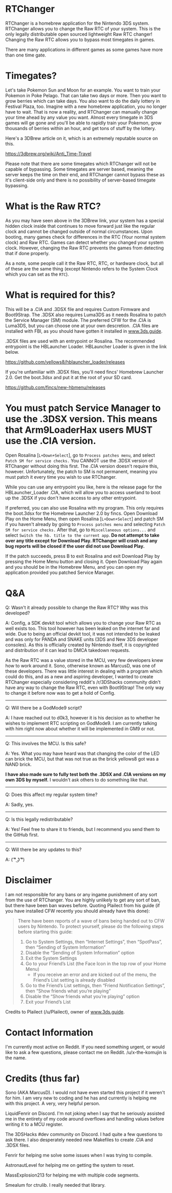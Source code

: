 # RTChanger

RTChanger is a homebrew application for the Nintendo 3DS system. RTChanger allows you to change the Raw RTC of your system. This is the only legally distributable open sourced lightweight Raw RTC changer! Changing the Raw RTC allows you to bypass most timegates in games. 

There are many applications in different games as some games have more than one time gate.

# Timegates?

Let's take Pokemon Sun and Moon for an example. You want to train your Pokemon in Poke Pelago. That can take two days or more. Then you want to grow berries which can take days. You also want to do the daily lottery in Festival Plaza, too. Imagine with a new homebrew application, you no longer have to wait. That is now a reality, and RTChanger can manually change your time ahead by any value you want. Almost every timegate in 3DS games will ge gone and you'll be able to rapidly train your Pokemon, grow thousands of berries within an hour, and get tons of stuff by the lottery.

Here's a 3DBrew article on it, which is an extremely reputable source on this.

https://3dbrew.org/wiki/Anti_Time-Travel

Please note that there are some timegates which RTChanger will not be capable of bypassing. Some timegates are server based, meaning the server keeps the time on their end, and RTChanger cannot bypass these as it's client-side only and there is no possibility of server-based timegate bypassing.

# What is the Raw RTC?

As you may have seen above in the 3DBrew link, your system has a special hidden clock inside that continues to move forward just like the regular clock and cannot be changed outside of normal circumstances. Upon booting, many games check for differences in the RTC (Your normal system clock) and Raw RTC. Games can detect whether you changed your system clock. However, changing the Raw RTC prevents the games from detecting that if done properly.

As a note, some people call it the Raw RTC, RTC, or hardware clock, but all of these are the same thing (except Nintendo refers to the System Clock which you can set as the `RTC`).

# What is required for this?

This will be a .CIA and .3DSX file and requires Custom Firmware and Boot9Strap. The .3DSX also requires Luma3DS as it needs Rosalina to patch the Service Manager (SM) module. The preferred CFW for the .CIA is Luma3DS, but you can choose one at your own descretion. .CIA files are installed with FBI, as you should have gotten it installed in www.3ds.guide. 

.3DSX files are used with an entrypoint or Rosalina. The recommended entrypoint is the HBLauncher Loader. HBLauncher Loader is given in the link below.

https://github.com/yellows8/hblauncher_loader/releases

If you're unfamiliar with .3DSX files, you'll need fincs' Homebrew Launcher 2.0. Get the boot.3dsx and put it at the root of your SD card.

https://github.com/fincs/new-hbmenu/releases

# **You must patch Service Manager to use the .3DSX version. This means that Arm9LoaderHax users MUST use the .CIA version.**

Open Rosalina [`L+Down+Select`], go to `Process patches menu`, and select `Patch SM for service checks.` You CANNOT use the .3DSX version of RTChanger without doing this first. The .CIA version doesn't require this, however. Unfortunately, the patch to SM is not permanent, meaning you must patch it every time you wish to use RTChanger. 

While you can use any entrypoint you like, here is the release page for the HBLauncher_Loader .CIA, which will allow you to access userland to boot up the .3DSX if you don't have access to any other entrypoint.

If preferred, you can also use Rosalina with my program. This only requires the boot.3dsx for the Homebrew Launcher 2.0 by fincs. Open Download Play on the Home Menu, then open Rosalina [`L+Down+Select`] and patch SM if you haven't already by going to `Process patches menu` and selecting `Patch SM for service checks.` After that, go to `Miscellaneous options...` and select `Switch the hb. title to the current app`. **Do not attempt to take over any title except for Download Play. RTChanger will crash and any bug reports will be closed if the user did not use Download Play.**

If the patch succeeds, press B to exit Rosalina and exit Download Play by pressing the Home Menu button and closing it. Open Download Play again and you should be in the Homebrew Menu, and you can open my application provided you patched Service Manager. 

# Q&A

Q: Wasn't it already possible to change the Raw RTC? Why was this developed?

A: Config, a SDK devkit tool which allows you to change your Raw RTC as well exists too. This tool however has been leaked on the internet far and wide. Due to being an official devkit tool, it was not intended to be leaked and was only for PANDA and SNAKE units (3DS and New 3DS developer consoles). As this is officially created by Nintendo itself, it is copyrighted and distribution of it can lead to DMCA takedown requests. 

As the Raw RTC was a value stored in the MCU, very few developers knew how to work around it. Sono, otherwise known as MarcusD, was one of these developers. There was little interest in dealing with a program which could do this, and as a new and aspiring developer, I wanted to create RTChanger especially considering reddit's /r/3DShacks community didn't have any way to change the Raw RTC, even with Boot9Strap! The only way to change it before now was to get a hold of Config.

---

Q: Will there be a GodMode9 script?

A: I have reached out to d0k3, however it is his decision as to whether he wishes to implement RTC scripting on GodMode9. I am currently talking with him right now about whether it will be implemented in GM9 or not.

---

Q: This involves the MCU. Is this safe?

A: Yes. What you may have heard was that changing the color of the LED can brick the MCU, but that was not true as the brick yellows8 got was a NAND brick.

**I have also made sure to fully test both the .3DSX and .CIA versions on my own 3DS by myself.** I wouldn't ask others to do something like that.

---

Q: Does this affect my regular system time?

A: Sadly, yes.

---

Q: Is this legally redistributable?

A: Yes! Feel free to share it to friends, but I recommend you send them to the GitHub first.

---

Q: Will there be any updates to this?

A: ( ͡° ͜ʖ ͡°)

# Disclaimer

I am not responsible for any bans or any ingame punishment of any sort from the use of RTChanger. You are highly unlikely to get any sort of ban, but there have been ban waves before. Quoting Plailect from his guide (if you have installed CFW recently you should already have this done):

>There have been reports of a wave of bans being handed out to CFW users by Nintendo. To protect yourself, please do the following steps before starting this guide:
>1.  Go to System Settings, then “Internet Settings”, then “SpotPass”, then “Sending of System Information”
>2.  Disable the “Sending of System Information” option
>3.  Exit the System Settings
>4.  Go to your Friend’s List (the Face Icon in the top row of your Home Menu)
>      * If you receive an error and are kicked out of the menu, the Friend’s List setting is already disabled
>6.  Go to the Friend’s List settings, then “Friend Notification Settings”, then “Show friends what you’re playing”
>7.  Disable the “Show friends what you’re playing” option
>8.  Exit your Friend’s List

Credits to Plailect (/u/Plailect), owner of www.3ds.guide. 

# Contact Information

I'm currently most active on Reddit. If you need something urgent, or would like to ask a few questions, please contact me on Reddit. /u/x-the-komujin is the name.

# Credits (thus far)

Sono (AKA MarcusD). I would not have even started this project if it weren't for him. I am very new to coding and he has and currently is helping me with this project. A very, very helpful person.

LiquidFenrir on Discord. I'm not joking when I say that he seriously assisted me in the entirety of my code around overflows and handling values before writing it to a MCU register.

The 3DSHacks #dev community on Discord. I had quite a few questions to ask there. I also desperately needed new Makefiles to create .CIA and .3DSX files.

Fenrir for helping me solve some issues when I was trying to compile.

AstronautLevel for helping me on getting the system to reset.

MassExplosion213 for helping me with multiple code segments.

Smealum for ctrulib. I really needed that library.
